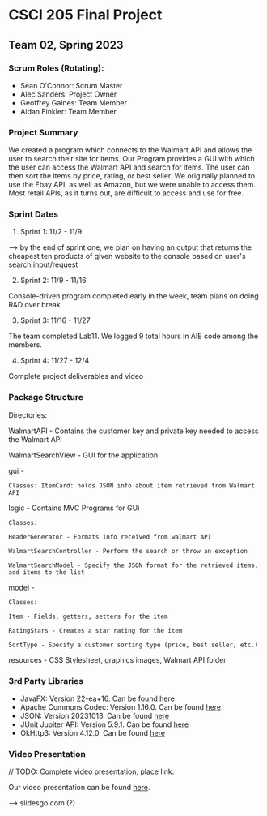 # CSCI 205 Final Project
## Team 02, Spring 2023
### Scrum Roles (Rotating):
- Sean O'Connor: Scrum Master
- Alec Sanders: Project Owner
- Geoffrey Gaines: Team Member
- Aidan Finkler: Team Member
### Project Summary
We created a program which connects to the Walmart API and allows the user to search their site for items.
Our Program provides a GUI with which the user can access the Walmart API and search for items.
The user can then sort the items by price, rating, or best seller. We originally planned to use the Ebay API, as well as Amazon,
but we were unable to access them. Most retail APIs, as it turns out, are difficult to access and use for free.



### Sprint Dates
1. Sprint 1: 11/2 - 11/9

--> by the end of sprint one, we plan on having an output that returns the cheapest ten products of given website to the console based on user's search input/request


2. Sprint 2: 11/9 - 11/16

Console-driven program completed early in the week, team plans on doing R&D over break

3. Sprint 3: 11/16 - 11/27

The team completed Lab11. We logged 9 total hours in AIE code among the members.

4. Sprint 4: 11/27 - 12/4

Complete project deliverables and video

### Package Structure
Directories:

WalmartAPI - Contains the customer key and private key needed to access the Walmart API

WalmartSearchView - GUI for the application

gui - 

    Classes: ItemCard: holds JSON info about item retrieved from Walmart API

logic - Contains MVC Programs for GUi

    Classes:

    HeaderGenerator - Formats info received from walmart API

    WalmartSearchController - Perform the search or throw an exception

    WalmartSearchModel - Specify the JSON format for the retrieved items, add items to the list

model -

    Classes:

    Item - Fields, getters, setters for the item

    RatingStars - Creates a star rating for the item

    SortType - Specify a customer sorting type (price, best seller, etc.)
    
resources - CSS Stylesheet, graphics images, Walmart API folder





### 3rd Party Libraries
- JavaFX: Version 22-ea+16. Can be found [here](https://mvnrepository.com/artifact/org.openjfx/javafx)
- Apache Commons Codec: Version 1.16.0. Can be found [here](https://mvnrepository.com/artifact/commons-codec/commons-codec)
- JSON: Version 20231013. Can be found [here](https://mvnrepository.com/artifact/org.json/json)
- JUnit Jupiter API: Version 5.9.1. Can be found [here](https://mvnrepository.com/artifact/org.junit.jupiter/junit-jupiter-api)
- OkHttp3: Version 4.12.0. Can be found [here](https://mvnrepository.com/artifact/com.squareup.okhttp3/okhttp)

### Video Presentation
// TODO: Complete video presentation, place link.

Our video presentation can be found [here](https://drive.google.com).

--> slidesgo.com (?)
